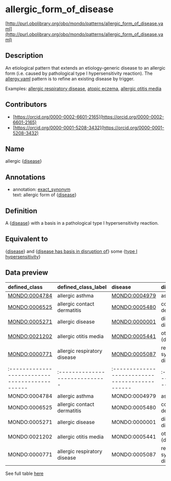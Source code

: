 # allergic_form_of_disease 

[http://purl.obolibrary.org/obo/mondo/patterns/allergic_form_of_disease.yaml](http://purl.obolibrary.org/obo/mondo/patterns/allergic_form_of_disease.yaml)
## Description 



An etiological pattern that extends an etiology-generic disease to an allergic form (i.e. caused by pathological type I hypersensitivity reaction). The [allergy.yaml](https://github.com/monarch-initiative/mondo/blob/master/src/patterns/dosdp-patterns/allergy.yaml) pattern is to refine an existing disease by trigger.

Examples: [allergic respiratory disease](http://purl.obolibrary.org/obo/MONDO_0000771), [atopic eczema](http://purl.obolibrary.org/obo/MONDO_0004980), [allergic otitis media](http://purl.obolibrary.org/obo/MONDO_0021202)
## Contributors 
* [https://orcid.org/0000-0002-6601-2165](https://orcid.org/0000-0002-6601-2165) 
* [https://orcid.org/0000-0001-5208-3432](https://orcid.org/0000-0001-5208-3432) 
## Name 

allergic {[disease](http://purl.obolibrary.org/obo/MONDO_0000001)}

## Annotations 

* annotation: [exact_synonym](http://www.geneontology.org/formats/oboInOwl#hasExactSynonym)  
text: allergic form of {[disease](http://purl.obolibrary.org/obo/MONDO_0000001)}

## Definition 

A {[disease](http://purl.obolibrary.org/obo/MONDO_0000001)} with a basis in a pathological type I hypersensitivity reaction.

## Equivalent to 

{[disease](http://purl.obolibrary.org/obo/MONDO_0000001)} and {[disease has basis in disruption of](http://purl.obolibrary.org/obo/RO_0004021)} some {[type I hypersensitivity](http://purl.obolibrary.org/obo/GO_0016068)}

## Data preview 
| defined_class                                | defined_class_label          | disease                                      | disease_label              |
|:---------------------------------------------|:-----------------------------|:---------------------------------------------|:---------------------------|
| [MONDO:0004784](http://purl.obolibrary.org/obo/MONDO_0004784) | allergic asthma              | [MONDO:0004979](http://purl.obolibrary.org/obo/MONDO_0004979) | asthma                     |
| [MONDO:0006525](http://purl.obolibrary.org/obo/MONDO_0006525) | allergic contact dermatitis  | [MONDO:0005480](http://purl.obolibrary.org/obo/MONDO_0005480) | contact dermatitis         |
| [MONDO:0005271](http://purl.obolibrary.org/obo/MONDO_0005271) | allergic disease             | [MONDO:0000001](http://purl.obolibrary.org/obo/MONDO_0000001) | disease or disorder        |
| [MONDO:0021202](http://purl.obolibrary.org/obo/MONDO_0021202) | allergic otitis media        | [MONDO:0005441](http://purl.obolibrary.org/obo/MONDO_0005441) | otitis media (disease)     |
| [MONDO:0000771](http://purl.obolibrary.org/obo/MONDO_0000771) | allergic respiratory disease | [MONDO:0005087](http://purl.obolibrary.org/obo/MONDO_0005087) | respiratory system disease || defined:class                                | defined:class:label          | disease                                      | disease:label              |
|:---------------------------------------------|:-----------------------------|:---------------------------------------------|:---------------------------|
| MONDO:0004784 | allergic asthma              | MONDO:0004979 | asthma                     |
| MONDO:0006525 | allergic contact dermatitis  | MONDO:0005480 | contact dermatitis         |
| MONDO:0005271 | allergic disease             | MONDO:0000001 | disease or disorder        |
| MONDO:0021202 | allergic otitis media        | MONDO:0005441 | otitis media (disease)     |
| MONDO:0000771 | allergic respiratory disease | MONDO:0005087 | respiratory system disease |

See full table [here](https://github.com/monarch-initiative/mondo/blob/master/src/patterns/data/matches/allergic_form_of_disease.tsv) 
